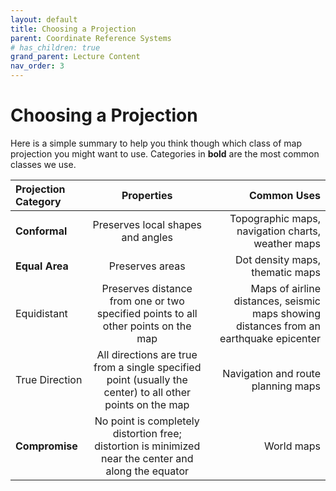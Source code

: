```yaml
---
layout: default
title: Choosing a Projection
parent: Coordinate Reference Systems
# has_children: true
grand_parent: Lecture Content
nav_order: 3
---
```



# Choosing a Projection

Here is a simple summary to help you think though which class of map projection you might want to use.  Categories in **bold** are the most common classes we use.

| Projection Category | Properties | Common Uses |
| :------------- | :-------------: | -------------: |
| **Conformal** | Preserves local shapes and angles | Topographic maps, navigation charts, weather maps |
| **Equal Area** | Preserves areas | Dot density maps, thematic maps |
| Equidistant| Preserves distance from one or two specified points to all other points on the map | Maps of airline distances, seismic maps showing distances from an earthquake epicenter |
| True Direction | All directions are true from a single specified point (usually the center) to all other points on the map | Navigation and route planning maps |
| **Compromise** | No point is completely distortion free; distortion is minimized near the center and along the equator | World maps |

